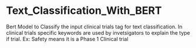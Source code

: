 # Text_Classification_With_BERT

Bert Model to Classify the input clinical trials tag for text classification. In clinical trials specific keywords are used by invetsigators to explain the type if trial. Ex: Safety means it is a Phase 1 Clinical trial
